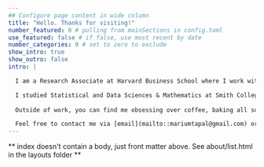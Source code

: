 ```yaml
---
## Configure page content in wide column
title: "Hello. Thanks for visiting!"
number_featured: 0 # pulling from mainSections in config.toml
use_featured: false # if false, use most recent by date
number_categories: 0 # set to zero to exclude
show_intro: true
show_outro: false
intro: |

  I am a Research Associate at Harvard Business School where I work with data to improve tools that help people learn about themselves. 

  I studied Statistical and Data Sciences & Mathematics at Smith College, a historically women's college in Massachusetts. I enjoy thinking and learning about data science, technology advancement, open-source, digital design, business problem solving, research, and technical communication among other things. You can learn more about my open-source contributions by visiting the [projects](/project/) tab or viewing my [GitHub profile](https://github.com/mariumtapal). 
  
  Outside of work, you can find me obsessing over coffee, baking all sorts of fun desserts (my [baking website](https://mariumtapal.github.io/marium-bakes/)), reading, experimenting with different [art projects](/art/), talking about languages, and learning new things.

  Feel free to contact me via [email](mailto::mariumtapal@gmail.com) or on [Twitter](https://twitter.com/mariumtapal)!
---
```


** index doesn't contain a body, just front matter above.
See about/list.html in the layouts folder **